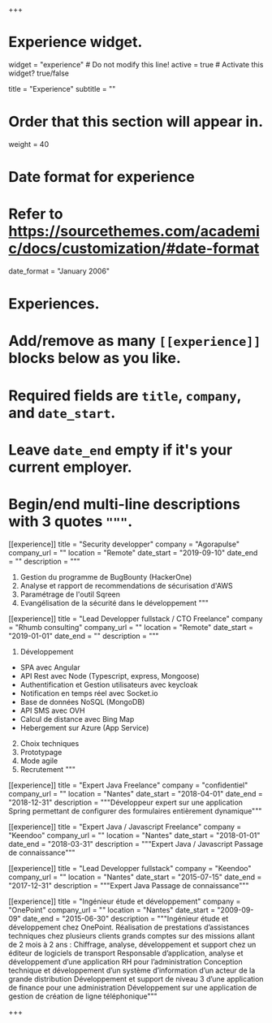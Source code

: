 +++
# Experience widget.
widget = "experience"  # Do not modify this line!
active = true  # Activate this widget? true/false

title = "Experience"
subtitle = ""

# Order that this section will appear in.
weight = 40

# Date format for experience
#   Refer to https://sourcethemes.com/academic/docs/customization/#date-format
date_format = "January 2006"

# Experiences.
#   Add/remove as many `[[experience]]` blocks below as you like.
#   Required fields are `title`, `company`, and `date_start`.
#   Leave `date_end` empty if it's your current employer.
#   Begin/end multi-line descriptions with 3 quotes `"""`.
[[experience]]
  title = "Security developper"
  company = "Agorapulse"
  company_url = ""
  location = "Remote"
  date_start = "2019-09-10"
  date_end = ""
  description = """

  1. Gestion du programme de BugBounty (HackerOne)
  2. Analyse et rapport de recommendations de sécurisation d'AWS
  3. Paramétrage de l'outil Sqreen
  4. Evangélisation de la sécurité dans le développement
  """

[[experience]]
  title = "Lead Developper fullstack / CTO Freelance"
  company = "Rhumb consulting"
  company_url = ""
  location = "Remote"
  date_start = "2019-01-01"
  date_end = ""
  description = """

  1. Développement

   * SPA avec Angular
   * API Rest avec Node (Typescript, express, Mongoose)
   * Authentification et Gestion utilisateurs avec keycloak
   * Notification en temps réel avec Socket.io
   * Base de données NoSQL (MongoDB)
   * API SMS avec OVH
   * Calcul  de distance avec Bing Map
   * Hebergement sur Azure (App Service)
  2. Choix techniques
  3. Prototypage
  4. Mode agile
  5. Recrutement
  """

[[experience]]
  title = "Expert Java Freelance"
  company = "confidentiel"
  company_url = ""
  location = "Nantes"
  date_start = "2018-04-01"
  date_end = "2018-12-31"
  description = """Développeur expert sur une application Spring permettant de configurer des formulaires entièrement dynamique"""

[[experience]]
  title = "Expert Java / Javascript Freelance"
  company = "Keendoo"
  company_url = ""
  location = "Nantes"
  date_start = "2018-01-01"
  date_end = "2018-03-31"
  description = """Expert Java / Javascript
Passage de connaissance"""

[[experience]]
  title = "Lead Developper fullstack"
  company = "Keendoo"
  company_url = ""
  location = "Nantes"
  date_start = "2015-07-15"
  date_end = "2017-12-31"
  description = """Expert Java
Passage de connaissance"""

[[experience]]
  title = "Ingénieur étude et développement"
  company = "OnePoint"
  company_url = ""
  location = "Nantes"
  date_start = "2009-09-09"
  date_end = "2015-06-30"
  description = """Ingénieur étude et développement chez OnePoint.
Réalisation de prestations d’assistances techniques chez plusieurs clients grands comptes sur des missions allant de 2 mois à 2 ans :
Chiffrage, analyse, développement et support chez un éditeur de logiciels de transport
Responsable d’application, analyse et développement d’une application RH pour l’administration
Conception technique et développement d’un système d’information d’un acteur de la grande distribution
Développement et support de niveau 3 d’une application de finance pour une administration
Développement sur une application de gestion de création de ligne téléphonique"""

+++
